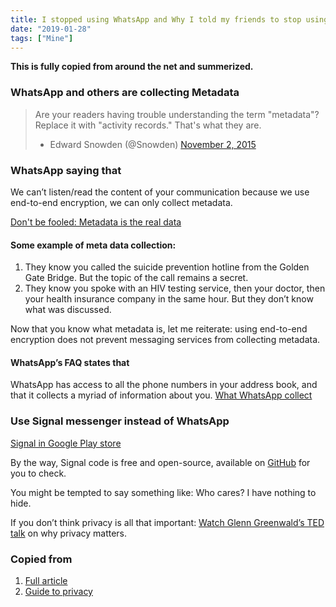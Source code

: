 ```yaml
---
title: I stopped using WhatsApp and Why I told my friends to stop using WhatsApp and Telegram
date: "2019-01-28"
tags: ["Mine"]
---
```


**This is fully copied from around the net and summerized.**

### WhatsApp and others are collecting Metadata

> Are your readers having trouble understanding the term "metadata"? Replace it with "activity records." That's what they are.
>
> - Edward Snowden (@Snowden) [November 2, 2015](https://twitter.com/Snowden/status/661305566967562240)

### WhatsApp saying that

We can’t listen/read the content of your communication because we use end-to-end encryption, we can only collect metadata.

[Don't be fooled: Metadata is the real data](https://standardnotes.org/blog/4/don-t-be-fooled-metadata-is-the-real-data)

#### Some example of meta data collection:

1. They know you called the suicide prevention hotline from the Golden Gate Bridge. But the topic of the call remains a secret.
2. They know you spoke with an HIV testing service, then your doctor, then your health insurance company in the same hour. But they don’t know what was discussed.

Now that you know what metadata is, let me reiterate: using end-to-end encryption does not prevent messaging services from collecting metadata.

#### WhatsApp’s FAQ states that

WhatsApp has access to all the phone numbers in your address book, and that it collects a myriad of information about you.
[What WhatsApp collect](https://www.whatsapp.com/legal/#privacy-policy-information-we-collect)

### Use Signal messenger instead of WhatsApp

[Signal in Google Play store](https://play.google.com/store/apps/details?id=org.thoughtcrime.securesms)

By the way, Signal code is free and open-source, available on [GitHub](https://github.com/whispersystems) for you to check.

You might be tempted to say something like:
Who cares? I have nothing to hide.

If you don’t think privacy is all that important:
[Watch Glenn Greenwald’s TED talk](http://www.ted.com/talks/glenn_greenwald_why_privacy_matters) on why privacy matters.

### Copied from

1. [Full article](https://medium.freecodecamp.org/why-i-asked-my-friends-to-stop-using-whatsapp-and-telegram-e93346b3c1f0)
2. [Guide to privacy](https://medium.freecodecamp.org/tor-signal-and-beyond-a-law-abiding-citizens-guide-to-privacy-1a593f2104c3)
